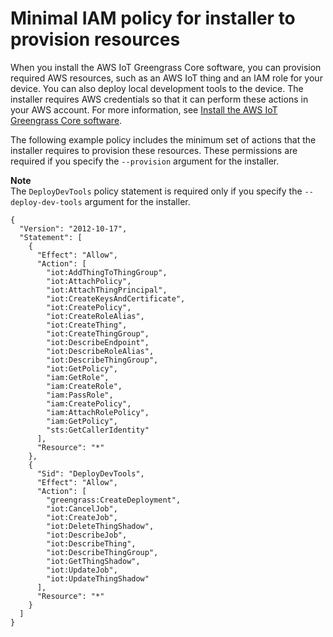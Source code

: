# Minimal IAM policy for installer to provision resources<a name="provision-minimal-iam-policy"></a>

When you install the AWS IoT Greengrass Core software, you can provision required AWS resources, such as an AWS IoT thing and an IAM role for your device\. You can also deploy local development tools to the device\. The installer requires AWS credentials so that it can perform these actions in your AWS account\. For more information, see [Install the AWS IoT Greengrass Core software](install-greengrass-core-v2.md)\.

The following example policy includes the minimum set of actions that the installer requires to provision these resources\. These permissions are required if you specify the `--provision` argument for the installer\.

**Note**  
The `DeployDevTools` policy statement is required only if you specify the `--deploy-dev-tools` argument for the installer\.

```
{
  "Version": "2012-10-17",
  "Statement": [
    {
      "Effect": "Allow",
      "Action": [
        "iot:AddThingToThingGroup",
        "iot:AttachPolicy",
        "iot:AttachThingPrincipal",
        "iot:CreateKeysAndCertificate",
        "iot:CreatePolicy",
        "iot:CreateRoleAlias",
        "iot:CreateThing",
        "iot:CreateThingGroup",
        "iot:DescribeEndpoint",
        "iot:DescribeRoleAlias",
        "iot:DescribeThingGroup",
        "iot:GetPolicy",
        "iam:GetRole",
        "iam:CreateRole",
        "iam:PassRole",
        "iam:CreatePolicy",
        "iam:AttachRolePolicy",
        "iam:GetPolicy",
        "sts:GetCallerIdentity"
      ],
      "Resource": "*"
    },
    {
      "Sid": "DeployDevTools",
      "Effect": "Allow",
      "Action": [
        "greengrass:CreateDeployment",
        "iot:CancelJob",
        "iot:CreateJob",
        "iot:DeleteThingShadow",
        "iot:DescribeJob",
        "iot:DescribeThing",
        "iot:DescribeThingGroup",
        "iot:GetThingShadow",
        "iot:UpdateJob",
        "iot:UpdateThingShadow"
      ],
      "Resource": "*"
    }
  ]
}
```